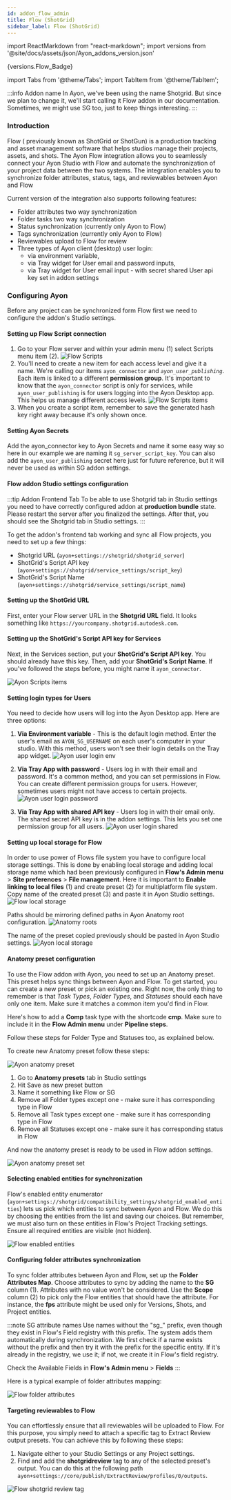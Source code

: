 ```yaml
---
id: addon_flow_admin
title: Flow (ShotGrid)
sidebar_label: Flow (ShotGrid)
---
```


import ReactMarkdown from "react-markdown";
import versions from '@site/docs/assets/json/Ayon_addons_version.json'

<ReactMarkdown>
{versions.Flow_Badge}
</ReactMarkdown>

import Tabs from '@theme/Tabs';
import TabItem from '@theme/TabItem';

:::info Addon name
In Ayon, we've been using the name Shotgrid. But since we plan to change it, we'll start calling it Flow addon in our documentation. Sometimes, we might use SG too, just to keep things interesting.
:::

### Introduction

Flow ( previously known as ShotGrid or ShotGun) is a production tracking and asset management software that helps studios manage their projects, assets, and shots. The Ayon Flow integration allows you to seamlessly connect your Ayon Studio with Flow and automate the synchronization of your project data between the two systems. The integration enables you to synchronize folder attributes, status, tags, and reviewables between Ayon and Flow

Current version of the integration also supports following features:

- Folder attributes two way synchronization
- Folder tasks two way synchronization
- Status synchronization (currently only Ayon to Flow)
- Tags synchronization (currently only Ayon to Flow)
- Reviewables upload to Flow for review
- Three types of Ayon client (desktop) user login:
  - via environment variable,
  - via Tray widget for User email and password inputs,
  - via Tray widget for User email input - with secret shared User api key set in addon settings


### Configuring Ayon

Before any project can be synchronized form Flow first we need to configure the addon's Studio settings.

#### Setting up Flow Script connection

1. Go to your Flow server and within your admin menu (1) select Scripts menu item (2). ![Flow Scripts](assets/shotgrid/sg_server_scripts.png)
2. You'll need to create a new item for each access level and give it a name. We're calling our items `ayon_connector` and _`ayon_user_publishing`_. Each item is linked to a different **permission group**. It's important to know that the `ayon_connector` script is only for services, while `ayon_user_publishing` is for users logging into the Ayon Desktop app. This helps us manage different access levels. ![Flow Scripts items](assets/shotgrid/sg_server_scripts_items.png)
3. When you create a script item, remember to save the generated hash key right away because it's only shown once.

#### Setting Ayon Secrets

Add the ayon_connector key to Ayon Secrets and name it some easy way so here in our example we are naming it `sg_server_script_key`. You can also add the `ayon_user_publishing` secret here just for future reference, but it will never be used as within SG addon settings.

#### Flow addon Studio settings configuration

:::tip Addon Frontend Tab
To be able to use Shotgrid tab in Studio settings you need to have correctly configured addon at **production bundle** state. Please restart the server after you finalized the settings. After that, you should see the Shotgrid tab in Studio settings.
:::

To get the addon's frontend tab working and sync all Flow projects, you need to set up a few things:

*   Shotgrid URL (`ayon+settings://shotgrid/shotgrid_server`)
*   ShotGrid's Script API key (`ayon+settings://shotgrid/service_settings/script_key`)
*   ShotGrid's Script Name (`ayon+settings://shotgrid/service_settings/script_name`)

#### Setting up the ShotGrid URL
First, enter your Flow server URL in the **Shotgrid URL** field. It looks something like `https://yourcompany.shotgrid.autodesk.com`.

#### Setting up the ShotGrid's Script API key for Services
Next, in the Services section, put your **ShotGrid's Script API key**. You should already have this key. Then, add your **ShotGrid's Script Name**. If you've followed the steps before, you might name it `ayon_connector`.

![Ayon Scripts items](assets/shotgrid/ay_server_scripts_items.png)

#### Setting login types for Users
You need to decide how users will log into the Ayon Desktop app. Here are three options:

1. **Via Environment variable** - This is the default login method. Enter the user's email as `AYON_SG_USERNAME` on each user's computer in your studio. With this method, users won't see their login details on the Tray app widget.
![Ayon user login env](assets/shotgrid/ay_user_login_env.png)

2. **Via Tray App with password** - Users log in with their email and password. It's a common method, and you can set permissions in Flow. You can create different permission groups for users. However, sometimes users might not have access to certain projects.
![Ayon user login password](assets/shotgrid/ay_user_login_pass.png)

3. **Via Tray App with shared API key** - Users log in with their email only. The shared secret API key is in the addon settings. This lets you set one permission group for all users.
![Ayon user login shared](assets/shotgrid/ay_user_login_shared.png)


#### Setting up local storage for Flow

In order to use power of Flows file system you have to configure local storage settings. This is done by enabling local storage and adding local storage name which had been previously configured in **Flow's Admin menu** > **Site preferences** > **File management**. Here it is important to **Enable linking to local files** (1) and create preset (2) for multiplatform file system. Copy name of the created preset (3) and paste it in Ayon Studio settings.
![Flow local storage](assets/shotgrid/sg_local_storage.png)

Paths should be mirroring defined paths in Ayon Anatomy root configuration. ![Anatomy roots](assets/shotgrid/ay_anatomy_roots.png)

The name of the preset copied previously should be pasted in Ayon Studio settings. ![Ayon local storage](assets/shotgrid/ay_local_storage.png)

#### Anatomy preset configuration

To use the Flow addon with Ayon, you need to set up an Anatomy preset. This preset helps sync things between Ayon and Flow. To get started, you can create a new preset or pick an existing one. Right now, the only thing to remember is that _Task Types_, _Folder Types_, and _Statuses_ should each have only one item. Make sure it matches a common item you'd find in Flow.

Here's how to add a **Comp** task type with the shortcode **cmp**. Make sure to include it in the **Flow Admin menu** under **Pipeline steps**.

Follow these steps for Folder Type and Statuses too, as explained below.

To create new Anatomy preset follow these steps:

![Ayon anatomy preset](assets/shotgrid/sg_anatomy_preset.png)

1. Go to **Anatomy presets** tab in Studio settings
2. Hit Save as new preset button
3. Name it something like Flow or SG
4. Remove all Folder types except one - make sure it has corresponding type in Flow
5. Remove all Task types except one - make sure it has corresponding type in Flow
6. Remove all Statuses except one - make sure it has corresponding status in Flow

And now the anatomy preset is ready to be used in Flow addon settings.

![Ayon anatomy preset set](assets/shotgrid/ay_anatomy_preset_set.png)

#### Selecting enabled entities for synchronization

Flow's enabled entity enumerator (`ayon+settings://shotgrid/compatibility_settings/shotgrid_enabled_entities`) lets us pick which entities to sync between Ayon and Flow. We do this by choosing the entities from the list and saving our choices. But remember, we must also turn on these entities in Flow's Project Tracking settings. Ensure all required entities are visible (not hidden).

![Flow enabled entities](assets/shotgrid/sg_tracking_settings.png)


#### Configuring folder attributes synchronization

To sync folder attributes between Ayon and Flow, set up the **Folder Attributes Map**. Choose attributes to sync by adding the name to the **SG** column (1). Attributes with no value won't be considered. Use the **Scope** column (2) to pick only the Flow entities that should have the attribute. For instance, the **fps** attribute might be used only for Versions, Shots, and Project entities.

:::note SG attribute names
Use names without the "sg_" prefix, even though they exist in Flow's Field registry with this prefix. The system adds them automatically during synchronization. We first check if a name exists without the prefix and then try it with the prefix for the specific entity. If it's already in the registry, we use it; if not, we create it in Flow's field registry.

Check the Available Fields in **Flow's Admin menu** > **Fields**
:::

Here is a typical example of folder attributes mapping:

![Flow folder attributes](assets/shotgrid/ay_attribute_mapping.png)


#### Targeting reviewables to Flow

You can effortlessly ensure that all reviewables will be uploaded to Flow. For this purpose, you simply need to attach a specific tag to Extract Review output presets. You can achieve this by following these steps:

1. Navigate either to your Studio Settings or any Project settings.
2. Find and add the **shotgridreview** tag to any of the selected preset's output.
   You can do this at the following path `ayon+settings://core/publish/ExtractReview/profiles/0/outputs`.

![Flow shotgrid review tag](assets/shotgrid/review_tag.png)
